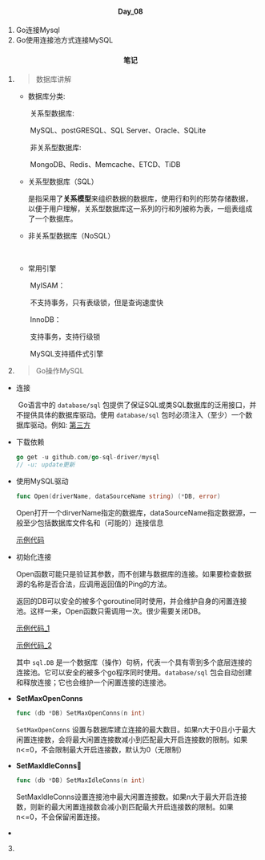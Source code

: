 #### <center>Day_08</center>

1. Go连接Mysql
2. Go使用连接池方式连接MySQL

#### <center>笔记</center>
1. > 数据库讲解
  
    - 数据库分类:
   
      ​	关系型数据库:
   
      ​		MySQL、postGRESQL、SQL Server、Oracle、SQLite
   
      ​	非关系型数据库:
   
      ​		MongoDB、Redis、Memcache、ETCD、TiDB
   
    - 关系型数据库（SQL）
   
      ​	是指采用了**关系模型**来组织数据的数据库，使用行和列的形势存储数据，以便于用户理解，关系型数据库这一系列的行和列被称为表，一组表组成了一个数据库。
   
    - 非关系型数据库（NoSQL）
   
      ​	
   
    - 常用引擎
   
      ​	MyISAM：
   
      ​		不支持事务，只有表级锁，但是查询速度快
   
      ​	InnoDB：
   
      ​		支持事务，支持行级锁
   
      ​	MySQL支持插件式引擎
   
 2. > Go操作MySQL

   - 连接

     ​	Go语言中的 `database/sql` 包提供了保证SQL或类SQL数据库的泛用接口，并不提供具体的数据库驱动。使用 `database/sql` 包时必须注入（至少）一个数据库驱动。例如: [第三方](https://github.com/go-sql-driver/mysql)

   - 下载依赖

     ```go
     go get -u github.com/go-sql-driver/mysql
     // -u: update更新
     ```

   - 使用MySQL驱动

     ```go
     func Open(driverName, dataSourceName string) (*DB, error)
     ```

     Open打开一个dirverName指定的数据库，dataSourceName指定数据源，一般至少包括数据库文件名和（可能的）连接信息

     [示例代码](https://github.com/Smurfs-LYQ/Go_Learn/blob/master/Day_09/01_MySQL/main.go)

   - 初始化连接

     Open函数可能只是验证其参数，而不创建与数据库的连接。如果要检查数据源的名称是否合法，应调用返回值的Ping的方法。

     返回的DB可以安全的被多个goroutine同时使用，并会维护自身的闲置连接池。这样一来，Open函数只需调用一次。很少需要关闭DB。

     [示例代码_1](https://github.com/Smurfs-LYQ/Go_Learn/blob/master/Day_09/01_MySQL/main.go)

     [示例代码_2](https://github.com/Smurfs-LYQ/Go_Learn/blob/master/Day_09/02_MySQL/main.go)

     其中 `sql.DB` 是一个数据库（操作）句柄，代表一个具有零到多个底层连接的连接池。它可以安全的被多个go程序同时使用。`database/sql` 包会自动创建和释放连接；它也会维护一个闲置连接的连接池。

   - **SetMaxOpenConns**

     ```go
     func (db *DB) SetMaxOpenConns(n int)
     ```

     `SetMaxOpenConns` 设置与数据库建立连接的最大数目。如果n大于0且小于最大闲置连接数，会将最大闲置连接数减小到匹配最大开启连接数的限制。如果n<=0，不会限制最大开启连接数，默认为0（无限制）

   - **SetMaxIdleConns**

     ```go
     func (db *DB) SetMaxIdleConns(n int)
     ```

     SetMaxIdleConns设置连接池中最大闲置连接数。如果n大于最大开启连接数，则新的最大闲置连接数会减小到匹配最大开启连接数的限制。如果n<=0，不会保留闲置连接。

   - 

3. > 
